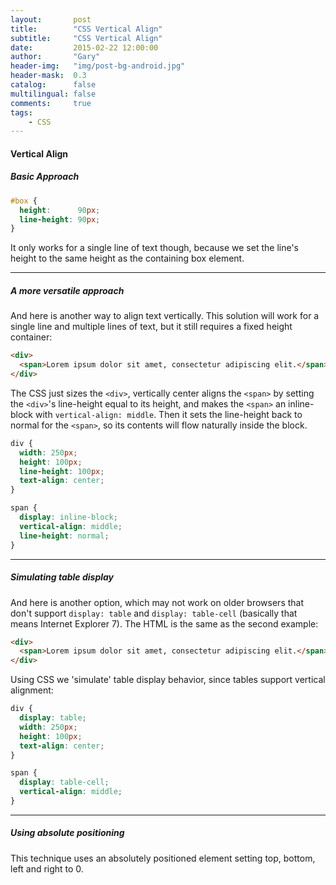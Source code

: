 ```yaml
---
layout:       post
title:        "CSS Vertical Align"
subtitle:     "CSS Vertical Align"
date:         2015-02-22 12:00:00
author:       "Gary"
header-img:   "img/post-bg-android.jpg"
header-mask:  0.3
catalog:      false
multilingual: false
comments:     true
tags:
    - CSS
---
```

#### Vertical Align
##### Basic Approach
```css
#box {
  height:      90px;
  line-height: 90px;
}
```

It only works for a single line of text though, because we set the line's height to the same height as the containing box element.

--------------------------------------
##### A more versatile approach
And here is another way to align text vertically. This solution will work for a single line and multiple lines of text, but it still requires a fixed height container:
```html
<div>
  <span>Lorem ipsum dolor sit amet, consectetur adipiscing elit.</span>
</div>
```
The CSS just sizes the `<div>`, vertically center aligns the `<span>` by setting the `<div>`'s line-height equal to its height, and makes the `<span>` an inline-block with `vertical-align: middle`. Then it sets the line-height back to normal for the `<span>`, so its contents will flow naturally inside the block.
```css
div {
  width: 250px;
  height: 100px;
  line-height: 100px;
  text-align: center;
}

span {
  display: inline-block;
  vertical-align: middle;
  line-height: normal;      
}
```
--------------------------------------
##### Simulating table display
And here is another option, which may not work on older browsers that don't support `display: table` and `display: table-cell` (basically that means Internet Explorer 7). The HTML is the same as the second example:
```html
<div>
  <span>Lorem ipsum dolor sit amet, consectetur adipiscing elit.</span>
</div>
```
Using CSS we 'simulate' table display behavior, since tables support vertical alignment:
```css
div {
  display: table;
  width: 250px;
  height: 100px;
  text-align: center;
}

span {
  display: table-cell;
  vertical-align: middle;
}
```

--------------------------------------
##### Using absolute positioning
This technique uses an absolutely positioned element setting top, bottom, left and right to 0. 
